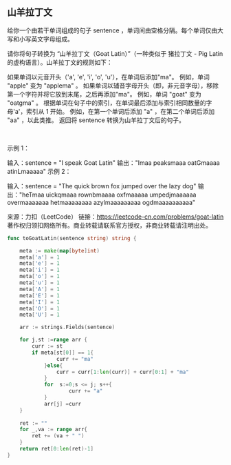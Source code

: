 ## 山羊拉丁文
给你一个由若干单词组成的句子 sentence ，单词间由空格分隔。每个单词仅由大写和小写英文字母组成。

请你将句子转换为 “山羊拉丁文（Goat Latin）”（一种类似于 猪拉丁文 - Pig Latin 的虚构语言）。山羊拉丁文的规则如下：

如果单词以元音开头（'a', 'e', 'i', 'o', 'u'），在单词后添加"ma"。
例如，单词 "apple" 变为 "applema" 。
如果单词以辅音字母开头（即，非元音字母），移除第一个字符并将它放到末尾，之后再添加"ma"。
例如，单词 "goat" 变为 "oatgma" 。
根据单词在句子中的索引，在单词最后添加与索引相同数量的字母'a'，索引从 1 开始。
例如，在第一个单词后添加 "a" ，在第二个单词后添加 "aa" ，以此类推。
返回将 sentence 转换为山羊拉丁文后的句子。

 

示例 1：

输入：sentence = "I speak Goat Latin"
输出："Imaa peaksmaaa oatGmaaaa atinLmaaaaa"
示例 2：

输入：sentence = "The quick brown fox jumped over the lazy dog"
输出："heTmaa uickqmaaa rownbmaaaa oxfmaaaaa umpedjmaaaaaa overmaaaaaaa hetmaaaaaaaa azylmaaaaaaaaa ogdmaaaaaaaaaa"

来源：力扣（LeetCode）
链接：https://leetcode-cn.com/problems/goat-latin
著作权归领扣网络所有。商业转载请联系官方授权，非商业转载请注明出处。
```go
func toGoatLatin(sentence string) string {

    meta := make(map[byte]int)
    meta['a'] = 1
    meta['e'] = 1
    meta['i'] = 1
    meta['o'] = 1
    meta['u'] = 1
    meta['A'] = 1
    meta['E'] = 1
    meta['I'] = 1
    meta['O'] = 1
    meta['U'] = 1

    arr := strings.Fields(sentence)

    for j,st :=range arr {
        curr := st
        if meta[st[0]] == 1{                
                curr += "ma"
            }else{
                curr = curr[1:len(curr)] + curr[0:1] + "ma"                
            }
            for  s:=0;s <= j; s++{
                    curr += "a"
            } 
            arr[j] =curr
    }        
        
    ret := ""
    for _,va := range arr{
        ret += (va + " ")
    }
    return ret[0:len(ret)-1]
}

```

